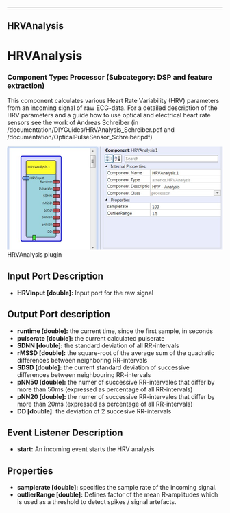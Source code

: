   
---
HRVAnalysis
---

# HRVAnalysis

### Component Type: Processor (Subcategory: DSP and feature extraction)

This component calculates various Heart Rate Variability (HRV) parameters from an incoming signal of raw ECG-data. For a detailed description of the HRV parameters and a guide how to use optical and electrical heart rate sensors see the work of Andreas Schreiber (in /documentation/DIYGuides/HRVAnalysis\_Schreiber.pdf and /documentation/OpticalPulseSensor\_Schreiber.pdf)

![Screenshot: HRVAnalysis plugin](img/HRVAnalysis.jpg "Screenshot: HRVAnalysis plugin")  
HRVAnalysis plugin

## Input Port Description

*   **HRVInput \[double\]:** Input port for the raw signal

## Output Port description

*   **runtime \[double\]:** the current time, since the first sample, in seconds
*   **pulserate \[double\]:** the current calculated pulserate
*   **SDNN \[double\]:** the standard deviation of all RR-intervals
*   **rMSSD \[double\]:** the square-root of the average sum of the quadratic differences between neighboring RR-intervals
*   **SDSD \[double\]:** the current standard deviation of successive differences between neighbouring RR-intervals
*   **pNN50 \[double\]:** the numer of successive RR-intervales that differ by more than 50ms (expressed as percentage of all RR-intervals)
*   **pNN20 \[double\]:** the numer of successive RR-intervales that differ by more than 20ms (expressed as percentage of all RR-intervals)
*   **DD \[double\]:** the deviation of 2 succesive RR-intervals

## Event Listener Description

*   **start:** An incoming event starts the HRV analysis

## Properties

*   **samplerate \[double\]:** specifies the sample rate of the incoming signal.
*   **outlierRange \[double\]:** Defines factor of the mean R-amplitudes which is used as a threshold to detect spikes / signal artefacts.